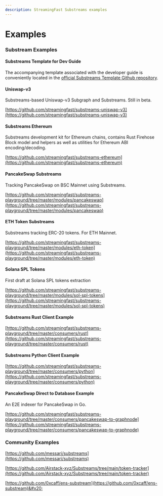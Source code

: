```yaml
---
description: StreamingFast Substreams examples
---
```


# Examples

### Substream Examples

#### Substreams Template for Dev Guide

The accompanying template associated with the developer guide is[ ](https://github.com/streamingfast/substreams-template)conveniently located in the [official Substreams Template Github repository](https://github.com/streamingfast/substreams-template).&#x20;

#### Uniswap-v3

Substreams-based Uniswap-v3 Subgraph and Substreams. Still in beta.

[https://github.com/streamingfast/substreams-uniswap-v3](https://github.com/streamingfast/substreams-uniswap-v3)

#### Substreams Ethereum

Substreams development kit for Ethereum chains, contains Rust Firehose Block model and helpers as well as utilities for Ethereum ABI encoding/decoding.

[https://github.com/streamingfast/substreams-ethereum](https://github.com/streamingfast/substreams-ethereum)

#### PancakeSwap Substreams

Tracking PancakeSwap on BSC Mainnet using Substreams.

[https://github.com/streamingfast/substreams-playground/tree/master/modules/pancakeswap](https://github.com/streamingfast/substreams-playground/tree/master/modules/pancakeswap)

#### ETH Token Substreams

Substreams tracking ERC-20 tokens. For ETH Mainnet.

[https://github.com/streamingfast/substreams-playground/tree/master/modules/eth-token](https://github.com/streamingfast/substreams-playground/tree/master/modules/eth-token)

#### Solana SPL Tokens

First draft at Solana SPL tokens extraction

[https://github.com/streamingfast/substreams-playground/tree/master/modules/sol-spl-tokens](https://github.com/streamingfast/substreams-playground/tree/master/modules/sol-spl-tokens)

#### Substreams Rust Client Example

[https://github.com/streamingfast/substreams-playground/tree/master/consumers/rust](https://github.com/streamingfast/substreams-playground/tree/master/consumers/rust)

#### Substreams Python Client Example

[https://github.com/streamingfast/substreams-playground/tree/master/consumers/python](https://github.com/streamingfast/substreams-playground/tree/master/consumers/python)

#### PancakeSwap Direct to Database Example

An E2E indexer for PancakeSwap in Go.

[https://github.com/streamingfast/substreams-playground/tree/master/consumers/pancakeswap-to-graphnode](https://github.com/streamingfast/substreams-playground/tree/master/consumers/pancakeswap-to-graphnode)

### Community Examples

[https://github.com/messari/substreams](https://github.com/messari/substreams)

[https://github.com/Airstack-xyz/Substreams/tree/main/token-tracker](https://github.com/Airstack-xyz/Substreams/tree/main/token-tracker)

[https://github.com/0xcaff/ens-substream](https://github.com/0xcaff/ens-substream)&#x20;
